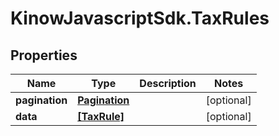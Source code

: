 # KinowJavascriptSdk.TaxRules

## Properties
Name | Type | Description | Notes
------------ | ------------- | ------------- | -------------
**pagination** | [**Pagination**](Pagination.md) |  | [optional] 
**data** | [**[TaxRule]**](TaxRule.md) |  | [optional] 


